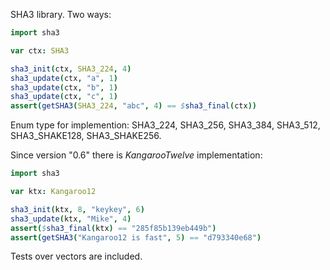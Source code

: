 SHA3 library. Two ways:
```nim
import sha3

var ctx: SHA3

sha3_init(ctx, SHA3_224, 4)
sha3_update(ctx, "a", 1)
sha3_update(ctx, "b", 1)
sha3_update(ctx, "c", 1)
assert(getSHA3(SHA3_224, "abc", 4) == $sha3_final(ctx))
```
Enum type for implemention: SHA3_224, SHA3_256, SHA3_384, SHA3_512, SHA3_SHAKE128, SHA3_SHAKE256.


Since version "0.6" there is *KangarooTwelve* implementation:
```nim
import sha3

var ktx: Kangaroo12

sha3_init(ktx, 8, "keykey", 6)
sha3_update(ktx, "Mike", 4)
assert($sha3_final(ktx) == "285f85b139eb449b")
assert(getSHA3("Kangaroo12 is fast", 5) == "d793340e68")
```

Tests over vectors are included.
